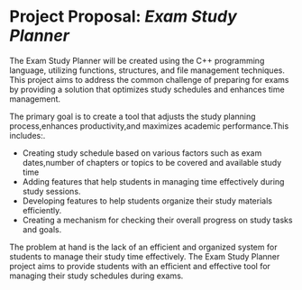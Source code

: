 <h1>Project Proposal:  <em>Exam Study Planner</em></h1>

<p>The Exam Study Planner will be created using the C++ programming language, utilizing functions, structures, and file management techniques. This project aims to address the common challenge of preparing for exams by providing a solution that optimizes study schedules and enhances time management. </p>

<p>The primary goal is to create a tool that adjusts the study planning process,enhances productivity,and maximizes academic performance.This includes:.</p>
<ul>
  <li>Creating study schedule based on various factors such as exam dates,number of chapters or topics to be covered and available study time</li>
  <li>Adding features that help students in managing time effectively during study sessions.</li>
  <li>Developing features to help students organize their study materials efficiently.</li>
  <li>Creating a mechanism for checking their overall progress on study tasks and goals.</li>
</ul>

<p>The problem at hand is the lack of an efficient and organized system for students to manage their study time effectively. The Exam Study Planner project aims to provide students with an efficient and effective tool for managing their study schedules during exams.</p>
